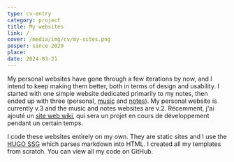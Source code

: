 ```yaml
---
type: cv-entry
category: project
title: My websites
link: /
cover: /media/img/cv/my-sites.png
posper: since 2020
place: 
date: 2024-03-21
---
```

My personal websites have gone through a few iterations by now, and I intend to keep making them better, both in terms of design and usability. I started with one simple website dedicated primarily to my notes, then ended up with three (personal, [music](https://music.pgersl.xyz/) and [notes](https://notes.pgersl.xyz)). My personal website is currently v.3 and the music and notes websites are v.2. Récemment, j'ai ajouté un [site web wiki](https://wiki.pgersl.xyz), qui sera un projet en cours de développement pendant un certain temps.

I code these websites entirely on my own. They are static sites and I use the [HUGO SSG](https://gohugo.io/) which parses markdown into HTML. I created all my templates from scratch. You can view all my code on GitHub.